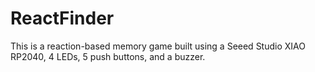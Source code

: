 # ReactFinder
This is a reaction-based memory game built using a Seeed Studio XIAO RP2040, 4 LEDs, 5 push buttons, and a buzzer.

